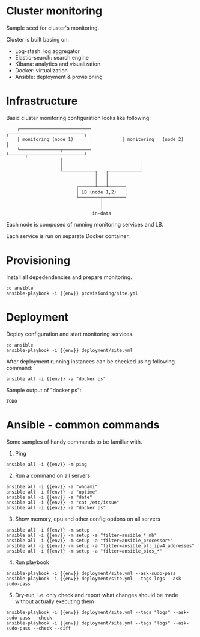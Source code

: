 # Cluster monitoring

Sample seed for cluster's monitoring.

Cluster is built basing on:
- Log-stash: log aggregator
- Elastic-search: search engine 
- Kibana: analytics and visualization
- Docker: virtualization 
- Ansible: deployment & provisioning

# Infrastructure

Basic cluster monitoring configuration looks like following:

```preformated
    ┌──────────────────────────┐           ┌────────────────────────────┐
    │ monitoring (node 1)      │           │ monitoring   (node 2)      │
    └───────────────┬──────────┘           └──────┬─────────────────────┘
                    │                             │
                    │                             │
                    └────────────┐   ┌────────────┘
                                 │   │
                                 │   │
                          ┌──────┴───┴──────┐
                          │ LB (node 1,2)   │
                          └────────┬────────┘
                                   │
                                   │
                                in-data
```

Each node is composed of running monitoring services and LB.

Each service is run on separate Docker container.



# Provisioning

Install all depedendencies and prepare monitoring.

```shell
cd ansible
ansible-playbook -i {{env}} provisioning/site.yml
```

# Deployment

Deploy configuration and start monitoring services.  

```shell
cd ansible
ansible-playbook -i {{env}} deployment/site.yml
```

After deployment running instances can be checked using following command:

```shell 
ansible all -i {{env}} -a "docker ps"
```

Sample output of "docker ps":

```preformated
TODO
```


# Ansible - common commands

Some samples of handy commands to be familiar with. 

1) Ping

```shell
ansible all -i {{env}} -m ping
```

2) Run a command on all servers

```shell
ansible all -i {{env}} -a "whoami"
ansible all -i {{env}} -a "uptime"
ansible all -i {{env}} -a "date"
ansible all -i {{env}} -a "cat /etc/issue"
ansible all -i {{env}} -a "docker ps"
```

3) Show memory, cpu and other config options on all servers

```shell
ansible all -i {{env}} -m setup
ansible all -i {{env}} -m setup -a "filter=ansible_*_mb"
ansible all -i {{env}} -m setup -a "filter=ansible_processor*"
ansible all -i {{env}} -m setup -a "filter=ansible_all_ipv4_addresses"
ansible all -i {{env}} -m setup -a "filter=ansible_bios_*"
```

4) Run playbook

```shell
ansible-playbook -i {{env}} deployment/site.yml --ask-sudo-pass
ansible-playbook -i {{env}} deployment/site.yml --tags logs --ask-sudo-pass
```

5) Dry-run, i.e. only check and report what changes should be made without actually executing them

```shell
ansible-playbook -i {{env}} deployment/site.yml --tags "logs" --ask-sudo-pass --check
ansible-playbook -i {{env}} deployment/site.yml --tags "logs" --ask-sudo-pass --check --diff
```


